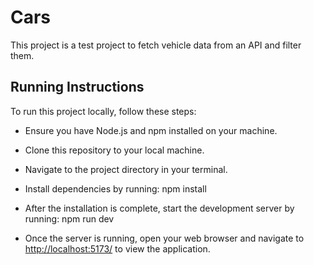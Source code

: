 # Cars

This project is a test project to fetch vehicle data from an API and filter them.

## Running Instructions

To run this project locally, follow these steps:

- Ensure you have Node.js and npm installed on your machine.
- Clone this repository to your local machine.
- Navigate to the project directory in your terminal.
- Install dependencies by running: npm install


- After the installation is complete, start the development server by running: npm run dev


- Once the server is running, open your web browser and navigate to [http://localhost:5173/](http://localhost:5173/) to view the application.

